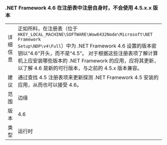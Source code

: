 ### <a name="the-net-framework-46-does-not-use-a-45xx-version-when-registering-itself-in-the-registry"></a>.NET Framework 4.6 在注册表中注册自身时，不会使用 4.5.x.x 版本

|   |   |
|---|---|
|详细信息|正如所料，在注册表（位于 <code>HKEY_LOCAL_MACHINE\SOFTWARE\Wow6432Node\Microsoft\NET Framework Setup\NDP\v4\Full</code>）中为 .NET Framework 4.6 设置的版本密钥以“4.6”开头，而不是“4.5”。 对于根据这些注册表项了解计算机上应安装哪些版本的 .NET Framework 的应用，应将其更新，以了解 4.6 是新的可行版本，与之前的 4.5.x 版本兼容。|
|建议|通过查找 4.5 注册表项来更新探测 .NET Framework 4.5 安装的应用，从而也可以接受 4.6。|
|范围|边缘|
|版本|4.6|
|类型|运行时|

